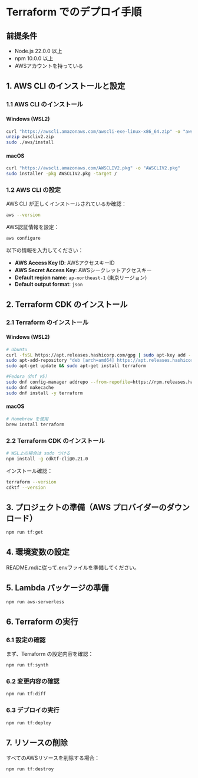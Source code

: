 # Terraform でのデプロイ手順

## 前提条件

- Node.js 22.0.0 以上
- npm 10.0.0 以上
- AWSアカウントを持っている

## 1. AWS CLI のインストールと設定

### 1.1 AWS CLI のインストール

#### Windows (WSL2)
```bash
curl "https://awscli.amazonaws.com/awscli-exe-linux-x86_64.zip" -o "awscliv2.zip"
unzip awscliv2.zip
sudo ./aws/install
```

#### macOS
```bash
curl "https://awscli.amazonaws.com/AWSCLIV2.pkg" -o "AWSCLIV2.pkg"
sudo installer -pkg AWSCLIV2.pkg -target /
```

### 1.2 AWS CLI の設定

AWS CLI が正しくインストールされているか確認：
```bash
aws --version
```

AWS認証情報を設定：
```bash
aws configure
```

以下の情報を入力してください：
- **AWS Access Key ID**: AWSアクセスキーID
- **AWS Secret Access Key**: AWSシークレットアクセスキー
- **Default region name**: `ap-northeast-1` (東京リージョン)
- **Default output format**: `json`

## 2. Terraform CDK のインストール

### 2.1 Terraform のインストール

#### Windows (WSL2)
```bash
# Ubuntu
curl -fsSL https://apt.releases.hashicorp.com/gpg | sudo apt-key add -
sudo apt-add-repository "deb [arch=amd64] https://apt.releases.hashicorp.com $(lsb_release -cs) main"
sudo apt-get update && sudo apt-get install terraform

#Fedora（dnf v5）
sudo dnf config-manager addrepo --from-repofile=https://rpm.releases.hashicorp.com/fedora/hashicorp.repo
sudo dnf makecache
sudo dnf install -y terraform
```

#### macOS
```bash
# Homebrew を使用
brew install terraform
```

### 2.2 Terraform CDK のインストール

```bash
# WSL上の場合は sudo つける
npm install -g cdktf-cli@0.21.0
```

インストール確認：
```bash
terraform --version
cdktf --version
```

## 3. プロジェクトの準備（AWS プロバイダーのダウンロード）

```bash
npm run tf:get
```

## 4. 環境変数の設定

README.mdに従って.envファイルを準備してください。

## 5. Lambda パッケージの準備

```bash
npm run aws-serverless
```

## 6. Terraform の実行

### 6.1 設定の確認

まず、Terraform の設定内容を確認：
```bash
npm run tf:synth
```

### 6.2 変更内容の確認

```bash
npm run tf:diff
```

### 6.3 デプロイの実行

```bash
npm run tf:deploy
```

## 7. リソースの削除

すべてのAWSリソースを削除する場合：

```bash
npm run tf:destroy
```